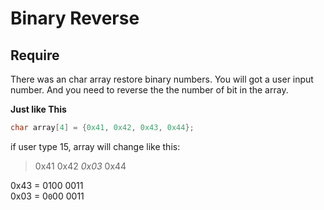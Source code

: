 # Binary Reverse

## Require

There was an char array restore binary numbers.
You will got a user input number.
And you need to reverse the the number of bit in the array.

**Just like This**

```C
char array[4] = {0x41, 0x42, 0x43, 0x44};

```

if user type 15, array will change like this:
> 0x41 0x42 *0x03* 0x44

0x43 = 0100 0011
<br>0x03 = 0`0`00 0011
